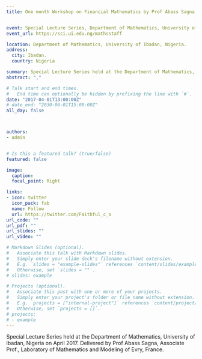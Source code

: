 ```yaml
---
title: One month Workshop on Financial Mathematics by Prof Abass Sagna


event: Special Lecture Series, Department of Mathematics, University of Ibadan, Nigeria. 
event_url: https://sci.ui.edu.ng/mathsstaff

location: Department of Mathematics, University of Ibadan, Nigeria. 
address:
  city: Ibadan.
  country: Nigeria

summary: Special Lecture Series held at the Department of Mathematics, University of Ibadan, Nigeria. Delivered by Prof Abass Sagna, Associate Prof., Laboratory of Mathematics and Modeling of Evry, France.
abstract: "," 

# Talk start and end times.
#   End time can optionally be hidden by prefixing the line with `#`.
date: "2017-04-01T13:00:00Z"
# date_end: "2030-06-01T15:00:00Z"
all_day: false



authors:
- admin


# Is this a featured talk? (true/false)
featured: false

image:
  caption: 
  focal_point: Right

links:
- icon: twitter
  icon_pack: fab
  name: Follow
  url: https://twitter.com/Faithful_c_o
url_code: ""
url_pdf: ""
url_slides: ""
url_video: ""

# Markdown Slides (optional).
#   Associate this talk with Markdown slides.
#   Simply enter your slide deck's filename without extension.
#   E.g. `slides = "example-slides"` references `content/slides/example-slides.md`.
#   Otherwise, set `slides = ""`.
# slides: example

# Projects (optional).
#   Associate this post with one or more of your projects.
#   Simply enter your project's folder or file name without extension.
#   E.g. `projects = ["internal-project"]` references `content/project/deep-learning/index.md`.
#   Otherwise, set `projects = []`.
# projects:
# - example
---
```


Special Lecture Series held at the Department of Mathematics, University of Ibadan, Nigeria on  April 2017. Delivered by Prof Abass Sagna, Associate Prof., Laboratory of Mathematics and Modeling of Evry, France. 
